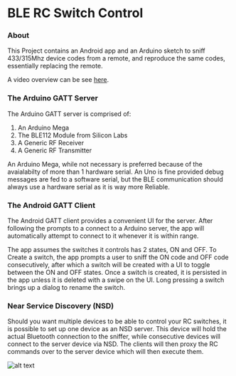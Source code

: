 BLE RC Switch Control
=======

### About

This Project contains an Android app and an Arduino sketch to sniff 433/315Mhz device codes
from a remote, and reproduce the same codes, essentially replacing the remote.

A video overview can be see [here](https://youtu.be/FrNVvwTE1eg).

### The Arduino GATT Server

The Arduino GATT server is comprised of:

1. An Arduino Mega 
2. The BLE112 Module from Silicon Labs
3. A Generic RF Receiver
4. A Generic RF Transmitter

An Arduino Mega, while not necessary is preferred because of the avaialabilty of more than 1 hardware serial.
An Uno is fine provided debug messages are fed to a software serial, but the BLE communication should always use a hardware serial
as it is way more Reliable.

### The Android GATT Client

The Android GATT client provides a convenient UI for the server. After following the prompts to 
a connect to a Arduino server, the app will automatically attempt to connect to it whenever it is within range.

The app assumes the switches it controls has 2 states, ON and OFF. To Create a switch, the app prompts a user to sniff the ON code and OFF code
consecutively, after which a switch will be created with a UI to toggle between the ON and OFF states. Once a switch is created, it is persisted
in the app unless it is deleted with a swipe on the UI. Long pressing a switch brings up a dialog to rename the switch.

### Near Service Discovery (NSD)

Should you want multiple devices to be able to control your RC switches, it is possible to set up one device as an NSD server.
This device will hold the actual Bluetooth connection to the sniffer, while consecutive devices will connect to the server device
via NSD. The clients will then proxy the RC commands over to the server device which will then execute them.


![alt text](http://i.imgur.com/MnurD22.png "Connections")




